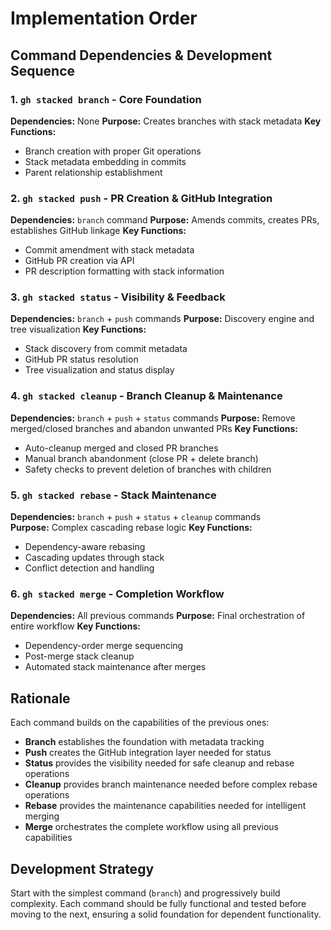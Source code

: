 # Implementation Order

## Command Dependencies & Development Sequence

### 1. `gh stacked branch` - Core Foundation
**Dependencies:** None
**Purpose:** Creates branches with stack metadata
**Key Functions:**
- Branch creation with proper Git operations
- Stack metadata embedding in commits
- Parent relationship establishment

### 2. `gh stacked push` - PR Creation & GitHub Integration  
**Dependencies:** `branch` command
**Purpose:** Amends commits, creates PRs, establishes GitHub linkage
**Key Functions:**
- Commit amendment with stack metadata
- GitHub PR creation via API
- PR description formatting with stack information

### 3. `gh stacked status` - Visibility & Feedback
**Dependencies:** `branch` + `push` commands
**Purpose:** Discovery engine and tree visualization
**Key Functions:**
- Stack discovery from commit metadata
- GitHub PR status resolution
- Tree visualization and status display

### 4. `gh stacked cleanup` - Branch Cleanup & Maintenance
**Dependencies:** `branch` + `push` + `status` commands
**Purpose:** Remove merged/closed branches and abandon unwanted PRs
**Key Functions:**
- Auto-cleanup merged and closed PR branches
- Manual branch abandonment (close PR + delete branch)
- Safety checks to prevent deletion of branches with children

### 5. `gh stacked rebase` - Stack Maintenance
**Dependencies:** `branch` + `push` + `status` + `cleanup` commands  
**Purpose:** Complex cascading rebase logic
**Key Functions:**
- Dependency-aware rebasing
- Cascading updates through stack
- Conflict detection and handling

### 6. `gh stacked merge` - Completion Workflow
**Dependencies:** All previous commands
**Purpose:** Final orchestration of entire workflow
**Key Functions:**
- Dependency-order merge sequencing
- Post-merge stack cleanup
- Automated stack maintenance after merges

## Rationale

Each command builds on the capabilities of the previous ones:

- **Branch** establishes the foundation with metadata tracking
- **Push** creates the GitHub integration layer needed for status
- **Status** provides the visibility needed for safe cleanup and rebase operations
- **Cleanup** provides branch maintenance needed before complex rebase operations  
- **Rebase** provides the maintenance capabilities needed for intelligent merging
- **Merge** orchestrates the complete workflow using all previous capabilities

## Development Strategy

Start with the simplest command (`branch`) and progressively build complexity. Each command should be fully functional and tested before moving to the next, ensuring a solid foundation for dependent functionality.